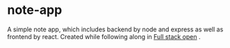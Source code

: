 # note-app

A simple note app, which includes backend by node and express as well as frontend by react. Created while following along in [Full stack open](https://fullstackopen.com/en/) .
